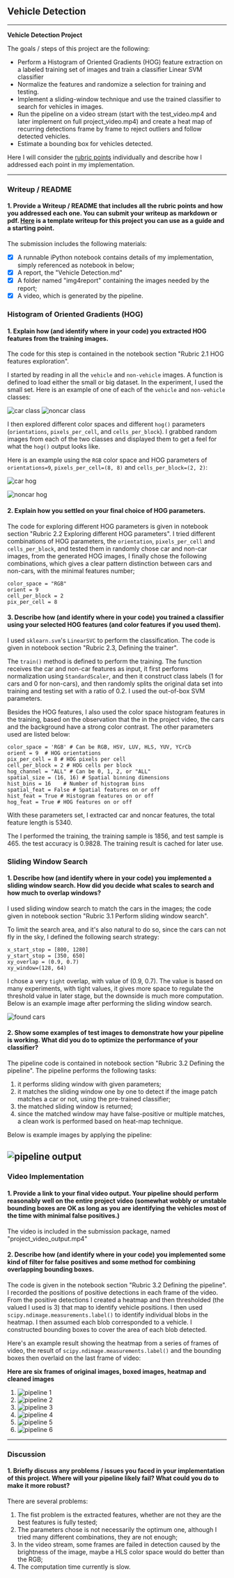 ## Vehicle Detection 
---

**Vehicle Detection Project**

The goals / steps of this project are the following:

* Perform a Histogram of Oriented Gradients (HOG) feature extraction on a labeled training set of images and train a classifier Linear SVM classifier
* Normalize the features and randomize a selection for training and testing.
* Implement a sliding-window technique and use the trained classifier to search for vehicles in images.
* Run the pipeline on a video stream (start with the test_video.mp4 and later implement on full project_video.mp4) and create a heat map of recurring detections frame by frame to reject outliers and follow detected vehicles.
* Estimate a bounding box for vehicles detected.

Here I will consider the [rubric points](https://review.udacity.com/#!/rubrics/513/view) individually and describe how I addressed each point in my implementation.

---
### Writeup / README
 
#### 1. Provide a Writeup / README that includes all the rubric points and how you addressed each one.  You can submit your writeup as markdown or pdf. [Here](https://github.com/udacity/CarND-Vehicle-Detection/blob/master/writeup_template.md) is a template writeup for this project you can use as a guide and a starting point.  

The submission includes the following materials: 
- [x] A runnable iPython notebook contains details of my implementation, simply referenced as notebook in below;
- [x] A report, the "Vehicle Detection.md"
- [x] A folder named "img4report" containing the images needed by the report;
- [x] A video, which is generated by the pipeline.

### Histogram of Oriented Gradients (HOG)

#### 1. Explain how (and identify where in your code) you extracted HOG features from the training images.

The code for this step is contained in the notebook section "Rubric 2.1 HOG features exploration".  

I started by reading in all the `vehicle` and `non-vehicle` images. A function is defined to load either the small or big dataset. In the experiment, I used the small set. Here is an example of one of each of the `vehicle` and `non-vehicle` classes:

![car class](./img4report/sample_car.png)
![noncar class](./img4report/sample_noncar.png)

I then explored different color spaces and different `hog()` parameters (`orientations`, `pixels_per_cell`, and `cells_per_block`).  I grabbed random images from each of the two classes and displayed them to get a feel for what the `hog()` output looks like.

Here is an example using the `RGB` color space and HOG parameters of `orientations=9`, `pixels_per_cell=(8, 8)` and `cells_per_block=(2, 2)`:

![car hog](./img4report/car_hog.png)

![noncar hog](./img4report/noncar_hog.png)

#### 2. Explain how you settled on your final choice of HOG parameters.

The code for exploring different HOG parameters is given in notebook section "Rubric 2.2 Exploring different HOG parameters". I tried different combinations of HOG parameters, the `orientation`, `pixels_per_cell` and `cells_per_block`, and tested them in randomly chose car and non-car images, from the generated HOG images, I finally chose the following combinations, which gives a clear pattern distinction between cars and non-cars, with the minimal features number;
```
color_space = "RGB"
orient = 9
cell_per_block = 2
pix_per_cell = 8  
```

#### 3. Describe how (and identify where in your code) you trained a classifier using your selected HOG features (and color features if you used them).

I used `sklearn.svm`'s `LinearSVC` to perform the classification. The code is given in notebook section "Rubric 2.3, Defining the trainer". 

The `train()` method is defined to perform the training. The function receives the car and non-car features as input, it first performs normalization using `StandardScaler`, and then it construct class labels (1 for cars and 0 for non-cars), and then randomly splits the original data set into training and testing set with a ratio of 0.2. I used the out-of-box SVM parameters. 

Besides the HOG features, I also used the color space histogram features in the training, based on the observation that the in the project video, the cars and the background have a strong color contrast. The other parameters used are listed below:

```
color_space = 'RGB' # Can be RGB, HSV, LUV, HLS, YUV, YCrCb
orient = 9  # HOG orientations
pix_per_cell = 8 # HOG pixels per cell
cell_per_block = 2 # HOG cells per block
hog_channel = "ALL" # Can be 0, 1, 2, or "ALL"
spatial_size = (16, 16) # Spatial binning dimensions
hist_bins = 16    # Number of histogram bins
spatial_feat = False # Spatial features on or off
hist_feat = True # Histogram features on or off
hog_feat = True # HOG features on or off 
```

With these parameters set, I extracted car and noncar features, the total feature length is 5340. 

The I performed the training, the training sample is 1856, and test sample is 465. the test accuracy is 0.9828. The training result is cached for later use.

### Sliding Window Search

#### 1. Describe how (and identify where in your code) you implemented a sliding window search. How did you decide what scales to search and how much to overlap windows?

I used sliding window search to match the cars in the images; the code given in notebook section "Rubric 3.1 Perform sliding window search". 

To limit the search area, and it's also natural to do so, since the cars can not fly in the sky, I defined the following search strategy:
```
x_start_stop = [800, 1280]
y_start_stop = [350, 650]
xy_overlap = (0.9, 0.7)
xy_window=(128, 64)
```

I chose a very `tight` overlap, with value of (0.9, 0.7). The value is based on many experiments, with tight values, it gives more space to regulate the threshold value in later stage, but the downside is much more computation. Below is an example image after performing the sliding window search. 

![found cars](./img4report/found_cars.png)

#### 2. Show some examples of test images to demonstrate how your pipeline is working. What did you do to optimize the performance of your classifier?

The pipeline code is contained in notebook section "Rubric 3.2 Defining the pipeline". The pipeline performs the following tasks:

1. it performs sliding window with given parameters;
2. it matches the sliding window one by one to detect if the image patch matches a car or not, using the pre-trained classifier;
3. the matched sliding window is returned;
4. since the matched window may have false-positive or multiple matches, a clean work is performed based on heat-map technique. 

Below is example images by applying the pipeline:

![pipeline output](./img4report/pipeline_output.png)
---

### Video Implementation

#### 1. Provide a link to your final video output. Your pipeline should perform reasonably well on the entire project video (somewhat wobbly or unstable bounding boxes are OK as long as you are identifying the vehicles most of the time with minimal false positives.)

The video is included in the submission package, named "project_video_output.mp4"

#### 2. Describe how (and identify where in your code) you implemented some kind of filter for false positives and some method for combining overlapping bounding boxes.

The code is given in the notebook section "Rubric 3.2 Defining the pipeline". 
I recorded the positions of positive detections in each frame of the video.  From the positive detections I created a heatmap and then thresholded (the valued I used is 3) that map to identify vehicle positions.  I then used `scipy.ndimage.measurements.label()` to identify individual blobs in the heatmap.  I then assumed each blob corresponded to a vehicle.  I constructed bounding boxes to cover the area of each blob detected.  

Here's an example result showing the heatmap from a series of frames of video, the result of `scipy.ndimage.measurements.label()` and the bounding boxes then overlaid on the last frame of video:

**Here are six frames of original images, boxed images, heatmap and cleaned images**

1. ![pipeline 1](./img4report/pipe_line_result1.png)
1. ![pipeline 2](./img4report/pipe_line_result2.png)
1. ![pipeline 3](./img4report/pipe_line_result3.png)
1. ![pipeline 4](./img4report/pipe_line_result4.png)
1. ![pipeline 5](./img4report/pipe_line_result5.png)
1. ![pipeline 6](./img4report/pipe_line_result6.png)

---

### Discussion

#### 1. Briefly discuss any problems / issues you faced in your implementation of this project.  Where will your pipeline likely fail?  What could you do to make it more robust?

There are several problems:
1. The fist problem is the extracted features, whether are not they are the best features is fully tested; 
2. The parameters chose is not necessarily the optimum one, although I tried many different combinations, they are not enough;
3. In the video stream, some frames are failed in detection caused by the brightness of the image, maybe a HLS color space would do better than the RGB;
4. The computation time currently is slow. 

